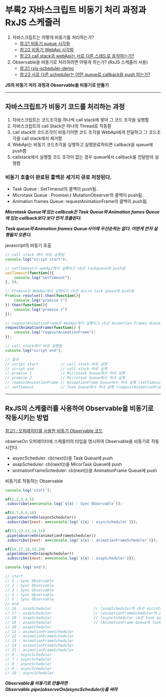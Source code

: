 # 부록2 자바스크립트 비동기 처리 과정과 RxJS 스케줄러
1. 자바스크립트는 어떻게 비동기를 처리하는가?
    - [참고1 비동기 queue 시각화](https://jakearchibald.com/2015/tasks-microtasks-queues-and-schedules/)
    - [참고2 비동기 WebApi 시각화](http://latentflip.com/loupe/)
    - [참고3 call stack과 webApi는 서로 다른 스레드로 동작하는가?](https://stackoverflow.com/questions/50283281/do-the-javascript-web-apis-run-on-a-different-thread-than-the-call-stack-thread)
2. Observable을 비동기로 처리하려면 어떻게 하는가? (RxJS 스케줄러 사용)
    - [참고1 rxjs-scheduler-demo](https://stackblitz.com/edit/rxjs-scheduler-demo)
    - [참고2 서로 다른 scheduler는 어떤 queue로 callback을 push 하는가?](https://blog.strongbrew.io/what-are-schedulers-in-rxjs/)

**JS의 비동기 처리 과정과 Observable을 비동기로 만들기**

***
## 자바스크립트가 비동기 코드를 처리하는 과정
1. 자바스크립트는 코드조각을 하나씩 call stack에 쌓아 그 코드 조각을 실행함
2. 자바스크립트의 call Stack은 하나의 Thread로 작동함
3. call stack의 코드조각이 비동기이면 코드 조각을 WebApi에게 전달하고 그 코드조각을 call stack에서 제거함
4. WebApi는 비동기 코드조각을 실행하고 실행완료하되면 callback을 queue에 push함
5. callstack에서 실행할 코드 조각이 없는 경우 queue에서 callback을 전달받아 실행함

### 비동기 호출이 완료된 콜백은 세가지 큐로 저장된다.
- Task Queue : SetTimeout의 콜백이 push됨.
- Microtask Queue : Promise나 MutationObserver의 콜백이 push됨.
- Animation frames Queue: requestAnimationFrame의 콜백이 push됨.

***Microtask Queue에 있는 callbcak은 Task Queue와 Animation fames Queue에 있는 callback보다 보다 먼저 호출된다.***

***Task queue와 Animation frames Queue사이에 우선순위는 없다. 어떤게 먼저 실행될지 모른다.***

javascript의 비동기 호출
```js
// call stack 에서 바로 실행됨
console.log("script start");

// setTimeout이 webApi에서 실행되고 cb은 taskqueue에 push됨
setTimeout(function(){
    console.log("setTimeout");
}, 0);

// Promise는 WebApi에서 실행되고 cb은 micro task queue에 push됨
Promise.resolve().then(function(){
    console.log("promise 1")
}).then(function(){
    console.log("promise 2")
});

// requestAnimationFrame은 WebApi에서 실행되고 cb은 Animation frames Queue에 push됨
requestAnimationFrame(function() {
    console.log("reqeustAnimationFrame");
});

// call stack에서 바로 실행됨
console.log("script end");

// 결과
// script start          // call stack 바로 실행
// script end            // call stack 바로 실행
// promise 1             // Microtask Queue에서 꺼내 실행
// promise 2             // Microtask Queue에서 꺼내 실행
// reqeustAnimationFrame // AnimationFrame Queue에서 꺼내 실행 (setTimeout과 실행 순서가 바뀔 수 있다.)
// setTimeout            // Task Queue에서 꺼내 실행 (reqeustAnimationFrame과 실행 순서가 바뀔 수 있다.)
```

***
## RxJS의 스케줄러를 사용하여 Observable을 비동기로 작동시키는 방법
[참고1 : 오퍼레이터를 사용한 비동기 Observable 코드]()

observeOn 오퍼레이터에 스케줄러의 타입을 명시하여 Observable을 비동기로 작동시킨다.
- asyncScheduler: cb(next())을 Task Queue에 push
- asapScheduler: cb(next())을 MicorTask Queue에 push
- animationFrameScheduler: cb(next())을 AnimationFrame Queue에 push

비동기로 작동하는 Observable
```js
console.log('start');

of(1,2,3,4,5)
.subscribe(x=>console.log(`${x} : Sync Observable`));

of(6,7,8,9,10)
.pipe(observeOn(asyncScheduler))
.subscribe({next: x=>console.log(`${x} : asyncScheduler`)});

of(11,12,13,14,15)
.pipe(observeOn(animationFrameScheduler))
.subscribe({next: x=>console.log(`${x} : animationFrameScheduler`)});

of(16,17,18,19,20)
.pipe(observeOn(asapScheduler))
.subscribe({next: x=>console.log(`${x} : asapScheduler`)});

console.log('end');

// start
// 1 : Sync Observable
// 2 : Sync Observable
// 3 : Sync Observable
// 4 : Sync Observable
// 5 : Sync Observable
// end
// 16 : asapScheduler                   // (asapScheduler의 cb은 microtask queue에 있다.)
// 17 : asapScheduler                   // (animationFrameScheduler의 cb은 AnimationFrame queue에 있다.)
// 18 : asapScheduler                   // (asyncScheduler cb은 task queue에 있다.) 
// 19 : asapScheduler                   // (AnimationFrame Queue와 Task Queue의 cb 호출 순서는 바뀔 수 있다.)
// 20 : asapScheduler        
// 11 : animationFrameScheduler        
// 12 : animationFrameScheduler        
// 13 : animationFrameScheduler
// 14 : animationFrameScheduler
// 15 : animationFrameScheduler
// 6 : asyncScheduler                   
// 7 : asyncScheduler
// 8 : asyncScheduler
// 9 : asyncScheduler
// 10 : asyncScheduler

```
   
***Observable을 비동기로 만들려면 Observable.pipe(observeOn(asyncScheduler))을 써라***

